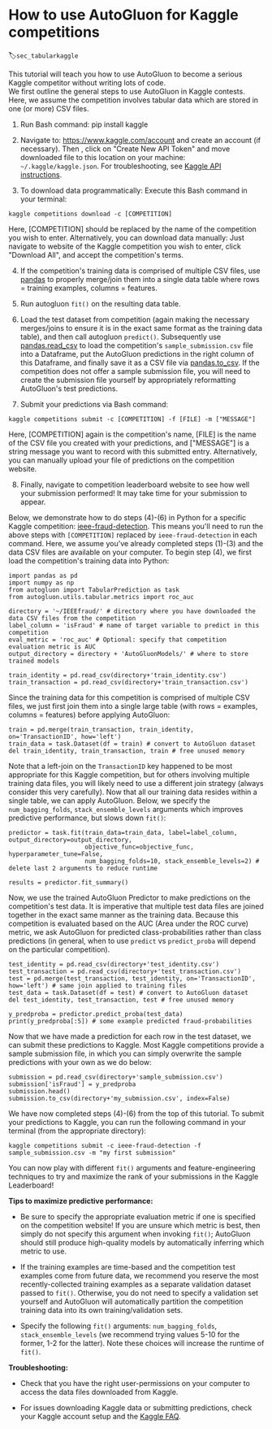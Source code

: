 # How to use AutoGluon for Kaggle competitions  
:label:`sec_tabularkaggle`

This tutorial will teach you how to use AutoGluon to become a serious Kaggle competitor without writing lots of code.  
We first outline the general steps to use AutoGluon in Kaggle contests. Here, we assume the competition involves tabular data which are stored in one (or more) CSV files.

1) Run Bash command: pip install kaggle

2) Navigate to: https://www.kaggle.com/account and create an account (if necessary).
Then , click on "Create New API Token" and move downloaded file to this location on your machine: `~/.kaggle/kaggle.json`. For troubleshooting, see [Kaggle API instructions](https://www.kaggle.com/docs/api). 

3) To download data programmatically: Execute this Bash command in your terminal: 

`kaggle competitions download -c [COMPETITION]`

Here, [COMPETITION] should be replaced by the name of the competition you wish to enter.
Alternatively, you can download data manually: Just navigate to website of the Kaggle competition you wish to enter, click "Download All", and accept the competition's terms.

4) If the competition's training data is comprised of multiple CSV files, use [pandas](https://pandas.pydata.org/pandas-docs/stable/user_guide/merging.html) to properly merge/join them into a single data table where rows = training examples, columns = features.

5) Run autogluon `fit()` on the resulting data table.

6) Load the test dataset from competition (again making the necessary merges/joins to ensure it is in the exact same format as the training data table), and then call autogluon `predict()`.  Subsequently use [pandas.read_csv](https://pandas.pydata.org/pandas-docs/stable/reference/api/pandas.read_csv.html) to load the competition's `sample_submission.csv` file into a Dataframe, put the AutoGluon predictions in the right column of this Dataframe, and finally save it as a CSV file via [pandas.to_csv](https://pandas.pydata.org/pandas-docs/stable/reference/api/pandas.DataFrame.to_csv.html). If the competition does not offer a sample submission file, you will need to create the submission file yourself by appropriately reformatting AutoGluon's test predictions.

7) Submit your predictions via Bash command: 

`kaggle competitions submit -c [COMPETITION] -f [FILE] -m ["MESSAGE"]`

Here, [COMPETITION] again is the competition's name, [FILE] is the name of the CSV file you created with your predictions, and ["MESSAGE"] is a string message you want to record with this submitted entry. Alternatively, you can  manually upload your file of predictions on the competition website.

8) Finally, navigate to competition leaderboard website to see how well your submission performed! 
It may take time for your submission to appear.



Below, we demonstrate how to do steps (4)-(6) in Python for a specific Kaggle competition: [ieee-fraud-detection](https://www.kaggle.com/c/ieee-fraud-detection/). 
This means you'll need to run the above steps with `[COMPETITION]` replaced by `ieee-fraud-detection` in each command.  Here, we assume you've already completed steps (1)-(3) and the data CSV files are available on your computer. To begin step (4), we first load the competition's training data into Python:

```
import pandas as pd
import numpy as np
from autogluon import TabularPrediction as task
from autogluon.utils.tabular.metrics import roc_auc

directory = '~/IEEEfraud/' # directory where you have downloaded the data CSV files from the competition
label_column = 'isFraud' # name of target variable to predict in this competition
eval_metric = 'roc_auc' # Optional: specify that competition evaluation metric is AUC
output_directory = directory + 'AutoGluonModels/' # where to store trained models

train_identity = pd.read_csv(directory+'train_identity.csv')
train_transaction = pd.read_csv(directory+'train_transaction.csv')
```

Since the training data for this competition is comprised of multiple CSV files, we just first join them into a single large table (with rows = examples, columns = features) before applying AutoGluon:

```
train = pd.merge(train_transaction, train_identity, on='TransactionID', how='left')
train_data = task.Dataset(df = train) # convert to AutoGluon dataset
del train_identity, train_transaction, train # free unused memory
```

Note that a left-join on the `TransactionID` key happened to be most appropriate for this Kaggle competition, but for others involving multiple training data files, you will likely need to use a different join strategy (always consider this very carefully). Now that all our training data resides within a single table, we can apply AutoGluon. Below, we specify the `num_bagging_folds`, `stack_ensemble_levels` arguments which improves predictive performance, but slows down `fit()`:

```
predictor = task.fit(train_data=train_data, label=label_column, output_directory=output_directory, 
                     objective_func=objective_func, hyperparameter_tune=False, 
                     num_bagging_folds=10, stack_ensemble_levels=2) # delete last 2 arguments to reduce runtime

results = predictor.fit_summary()
```

Now, we use the trained AutoGluon Predictor to make predictions on the competition's test data. It is imperative that multiple test data files are joined together in the exact same manner as the training data. Because this competition is evaluated based on the AUC (Area under the ROC curve) metric, we ask AutoGluon for predicted class-probabilities rather than class predictions (in general, when to use `predict` vs `predict_proba` will depend on the particular competition).

```
test_identity = pd.read_csv(directory+'test_identity.csv')
test_transaction = pd.read_csv(directory+'test_transaction.csv')
test = pd.merge(test_transaction, test_identity, on='TransactionID', how='left') # same join applied to training files
test_data = task.Dataset(df = test) # convert to AutoGluon dataset
del test_identity, test_transaction, test # free unused memory

y_predproba = predictor.predict_proba(test_data)
print(y_predproba[:5]) # some example predicted fraud-probabilities
```

Now that we have made a prediction for each row in the test dataset, we can submit these predictions to Kaggle. Most Kaggle competitions provide a sample submission file, in which you can simply overwrite the sample predictions with your own as we do below:

```
submission = pd.read_csv(directory+'sample_submission.csv')
submission['isFraud'] = y_predproba
submission.head()
submission.to_csv(directory+'my_submission.csv', index=False)
```

We have now completed steps (4)-(6) from the top of this tutorial. To submit your predictions to Kaggle, you can run the following command in your terminal (from the appropriate directory):

`kaggle competitions submit -c ieee-fraud-detection -f sample_submission.csv -m "my first submission"`

You can now play with different `fit()` arguments and feature-engineering techniques to try and maximize the rank of your submissions in the Kaggle Leaderboard!


**Tips to maximize predictive performance:**

   - Be sure to specify the appropriate evaluation metric if one is specified on the competition website! If you are unsure which metric is best, then simply do not specify this argument when invoking `fit()`; AutoGluon should still produce high-quality models by automatically inferring which metric to use.

   - If the training examples are time-based and the competition test examples come from future data, we recommend you reserve the most recently-collected training examples as a separate validation dataset passed to `fit()`. Otherwise, you do not need to specify a validation set yourself and AutoGluon will automatically partition the competition training data into its own training/validation sets.

   - Specify the following `fit()` arguments: `num_bagging_folds`, `stack_ensemble_levels` (we recommend trying values 5-10 for the former, 1-2 for the latter). Note these choices will increase the runtime of `fit()`.


**Troubleshooting:**

- Check that you have the right user-permissions on your computer to access the data files downloaded from Kaggle.

- For issues downloading Kaggle data or submitting predictions, check your Kaggle account setup and the [Kaggle FAQ](https://www.kaggle.com/general/14438).
